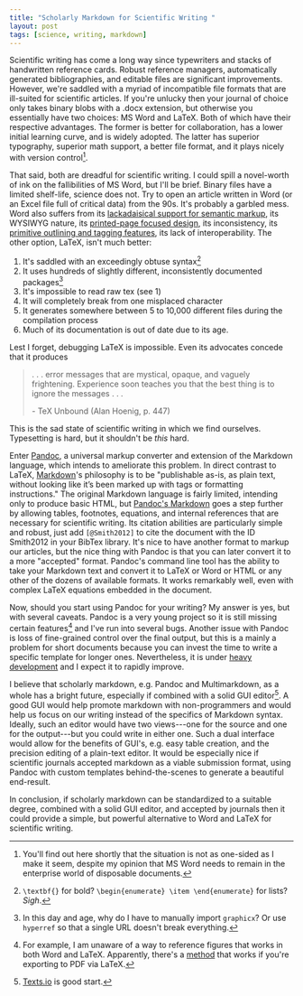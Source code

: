 ```yaml
---
title: "Scholarly Markdown for Scientific Writing "
layout: post
tags: [science, writing, markdown]
---
```

Scientific writing has come a long way since typewriters and stacks of handwritten reference cards. Robust reference managers, automatically generated bibliographies, and editable files are significant improvements. 
However, we're saddled with a myriad of incompatible file formats that are ill-suited for scientific articles. If you're unlucky then your journal of choice only takes binary blobs with a .docx extension, but otherwise you essentially have two choices: MS Word and LaTeX. Both of which have their respective advantages. The former is better for collaboration, has a lower initial learning curve, and is widely adopted. The latter has superior typography, superior math support, a better file format, and it plays nicely with version control[^1]. 

That said, both are dreadful for scientific writing. I could spill a novel-worth of ink on the fallibilities of MS Word, but I'll be brief. Binary files have a limited shelf-life, science does not. Try to open an article written in Word (or an Excel file full of critical data) from the 90s. It's probably a garbled mess. Word also suffers from its [lackadaisical support for semantic markup](http://fluff.info/terrible/), its WYSIWYG nature, its [printed-page focused design](http://stevenpoole.net/blog/goodbye-cruel-word/), its inconsistency, its [primitive outlining and tagging features](http://www.antipope.org/charlie/blog-static/2013/10/why-microsoft-word-must-die.html), its lack of interoperability. The other option, LaTeX, isn't much better:

1. It's saddled with an exceedingly obtuse syntax[^3]
2.  It uses hundreds of slightly different, inconsistently documented packages[^4]
3. It's impossible to read raw tex (see 1)
4. It will completely break from one misplaced character
5. It generates somewhere between 5 to 10,000 different files during the compilation process
6. Much of its documentation is out of date due to its age. 

Lest I forget, debugging LaTeX is impossible. Even its advocates concede that it produces

> . . . error messages that are mystical, opaque, and vaguely frightening. Experience soon teaches you that the best thing is to ignore the messages . . .  
> 
> \- TeX Unbound (Alan Hoenig, p. 447)

This is the sad state of scientific writing in which we find ourselves. Typesetting is hard, but it shouldn't be *this* hard.

Enter [Pandoc](http://johnmacfarlane.net/pandoc/), a universal markup converter and extension of the Markdown language, which intends to ameliorate this problem. In direct contrast to LaTeX,  [Markdown](http://daringfireball.net/projects/markdown/)'s philosophy is to be "publishable as-is, as plain text, without looking like it’s been marked up with tags or formatting instructions." The original Markdown language is fairly limited, intending only to produce basic HTML, but [Pandoc's Markdown](http://johnmacfarlane.net/pandoc/README.html#pandocs-markdown) goes a step further by allowing tables, footnotes, equations, and internal references that are necessary for scientific writing. Its citation abilities are particularly simple and robust, just add ```[@Smith2012]``` to cite the document with the ID Smith2012 in your BibTex library. It's nice to have another format to markup our articles, but the nice thing with Pandoc is that you can later convert it to a more "accepted" format. Pandoc's command line tool has the ability to take your Markdown text and convert it to LaTeX or Word or HTML or any other of the dozens of available formats. It works remarkably well, even with complex LaTeX equations embedded in the document. 

Now, should you start using Pandoc for your writing? My answer is yes, but with several caveats. Pandoc is a very young project so it is still missing certain features[^5] and I've run into several bugs. Another issue with Pandoc is loss of fine-grained control over the final output, but this is a mainly a problem for short documents because you can invest the time to write a specific template for longer ones. Nevertheless, it is under [heavy development](https://github.com/jgm/pandoc/commits/master) and I expect it to rapidly improve.

I believe that scholarly markdown, e.g. Pandoc and Multimarkdown, as a whole has a bright future, especially if combined with a solid GUI editor[^6]. A good GUI would help promote markdown with non-programmers and would help us focus on our writing instead of the specifics of Markdown syntax. Ideally, such an editor would have two views---one for the source and one for the output---but you could write in either one. Such a dual interface would allow for the benefits of GUI's, e.g. easy table creation, and the precision editing of a plain-text editor. It would be especially nice if scientific journals accepted markdown as a viable submission format, using Pandoc with custom templates behind-the-scenes to generate a beautiful end-result. 

In conclusion, if scholarly markdown can be standardized to a suitable degree, combined with a solid GUI editor, and accepted by journals then it could provide a simple, but powerful alternative to Word and LaTeX for scientific writing. 


[^1]: You'll find out here shortly that the situation is not as one-sided as I make it seem, despite my opinion that MS Word needs to remain in the enterprise world of disposable documents. 
[^3]: ```\textbf{}``` for bold? ```\begin{enumerate} \item \end{enumerate}``` for lists? *Sigh*. 
[^4]: In this day and age, why do I have to manually import ```graphicx```? Or use ```hyperref``` so that a single URL doesn't break everything. 
[^5]: For example, I am unaware of a way to reference figures that works in both Word and LaTeX. Apparently, there's a [method](http://stackoverflow.com/questions/9434536/how-do-i-make-a-reference-to-a-figure-in-markdown-using-pandoc) that works if you're exporting to PDF via LaTeX. 
[^6]: [Texts.io](http://texts.io) is good start. 